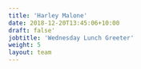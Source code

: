 ```yaml
---
title: 'Harley Malone'
date: 2018-12-20T13:45:06+10:00
draft: false'
jobtitle: 'Wednesday Lunch Greeter'
weight: 5
layout: team
---
```



